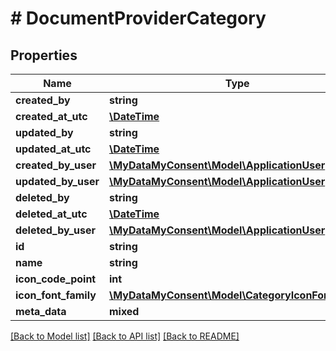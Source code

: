# # DocumentProviderCategory

## Properties

Name | Type | Description | Notes
------------ | ------------- | ------------- | -------------
**created_by** | **string** |  | [optional]
**created_at_utc** | [**\DateTime**](\DateTime.md) |  | [optional]
**updated_by** | **string** |  | [optional]
**updated_at_utc** | [**\DateTime**](\DateTime.md) |  | [optional]
**created_by_user** | [**\MyDataMyConsent\Model\ApplicationUser**](ApplicationUser.md) |  | [optional]
**updated_by_user** | [**\MyDataMyConsent\Model\ApplicationUser**](ApplicationUser.md) |  | [optional]
**deleted_by** | **string** |  | [optional]
**deleted_at_utc** | [**\DateTime**](\DateTime.md) |  | [optional]
**deleted_by_user** | [**\MyDataMyConsent\Model\ApplicationUser**](ApplicationUser.md) |  | [optional]
**id** | **string** |  | [optional]
**name** | **string** |  | [optional]
**icon_code_point** | **int** |  | [optional]
**icon_font_family** | [**\MyDataMyConsent\Model\CategoryIconFontFamily**](CategoryIconFontFamily.md) |  | [optional]
**meta_data** | **mixed** |  | [optional]

[[Back to Model list]](../../README.md#models) [[Back to API list]](../../README.md#endpoints) [[Back to README]](../../README.md)
